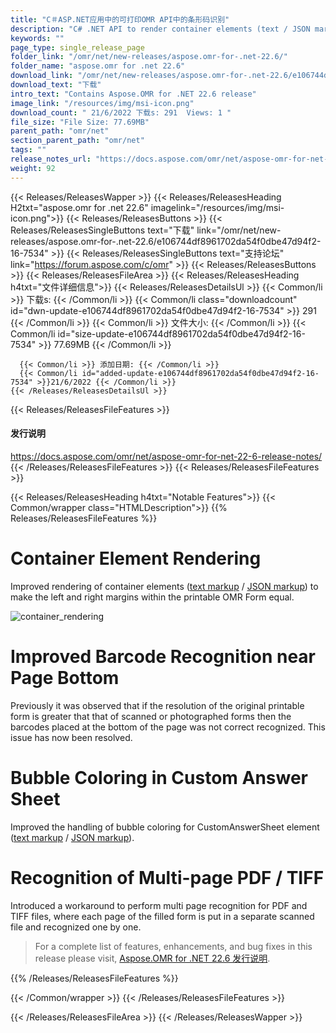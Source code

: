 ```yaml
---
title: "C＃ASP.NET应用中的可打印OMR API中的条形码识别"
description: "C# .NET API to render container elements (text / JSON markup), improved barcode recognition near page footer, multi-page OMR recognition in PDF / TIFF files."
keywords: ""
page_type: single_release_page
folder_link: "/omr/net/new-releases/aspose.omr-for-.net-22.6/"
folder_name: "aspose.omr for .net 22.6"
download_link: "/omr/net/new-releases/aspose.omr-for-.net-22.6/e106744df8961702da54f0dbe47d94f2-16-7534"
download_text: "下载"
intro_text: "Contains Aspose.OMR for .NET 22.6 release"
image_link: "/resources/img/msi-icon.png"
download_count: " 21/6/2022 下载s: 291  Views: 1 "
file_size: "File Size: 77.69MB"
parent_path: "omr/net"
section_parent_path: "omr/net"
tags: ""
release_notes_url: "https://docs.aspose.com/omr/net/aspose-omr-for-net-22-6-release-notes/"
weight: 92
---
```


{{< Releases/ReleasesWapper >}}
{{< Releases/ReleasesHeading H2txt="aspose.omr for .net 22.6" imagelink="/resources/img/msi-icon.png">}}
{{< Releases/ReleasesButtons >}}
{{< Releases/ReleasesSingleButtons text="下载" link="/omr/net/new-releases/aspose.omr-for-.net-22.6/e106744df8961702da54f0dbe47d94f2-16-7534" >}}
{{< Releases/ReleasesSingleButtons text="支持论坛" link="https://forum.aspose.com/c/omr" >}}
{{< Releases/ReleasesButtons >}}
{{< Releases/ReleasesFileArea >}}
{{< Releases/ReleasesHeading h4txt="文件详细信息">}}
{{< Releases/ReleasesDetailsUl >}}
{{< Common/li >}} 下载s: {{< /Common/li >}}
{{< Common/li class="downloadcount" id="dwn-update-e106744df8961702da54f0dbe47d94f2-16-7534" >}} 291 {{< /Common/li >}}
{{< Common/li >}} 文件大小: {{< /Common/li >}}
{{< Common/li id="size-update-e106744df8961702da54f0dbe47d94f2-16-7534" >}} 77.69MB {{< /Common/li >}}

      {{< Common/li >}} 添加日期: {{< /Common/li >}}
      {{< Common/li id="added-update-e106744df8961702da54f0dbe47d94f2-16-7534" >}}21/6/2022 {{< /Common/li >}}
    {{< /Releases/ReleasesDetailsUl >}}

{{< Releases/ReleasesFileFeatures >}}
<h4>发行说明</h4><div><a href='https://docs.aspose.com/omr/net/aspose-omr-for-net-22-6-release-notes/'>https://docs.aspose.com/omr/net/aspose-omr-for-net-22-6-release-notes/</a></div>
{{< /Releases/ReleasesFileFeatures >}}
{{< Releases/ReleasesFileFeatures >}}

{{< Releases/ReleasesHeading h4txt="Notable Features">}}
{{< Common/wrapper class="HTMLDescription">}}
{{% Releases/ReleasesFileFeatures %}}

# Container Element Rendering

Improved rendering of container elements ([text markup](https://docs.aspose.com/omr/net/txt-markup/container/) / [JSON markup](https://docs.aspose.com/omr/net/json-markup/container/)) to make the left and right margins within the printable OMR Form equal.

![container_rendering](https://docs.aspose.com/omr/net/aspose-omr-for-net-22-6-release-notes/container-margins.png)

# Improved Barcode Recognition near Page Bottom

Previously it was observed that if the resolution of the original printable form is greater that that of scanned or photographed forms then the barcodes placed at the bottom of the page was not correct recognized. This issue has now been resolved.

# Bubble Coloring in Custom Answer Sheet

Improved the handling of bubble coloring for CustomAnswerSheet element ([text markup](https://docs.aspose.com/omr/net/txt-markup/custom_answer_sheet/) / [JSON markup](https://docs.aspose.com/omr/net/json-markup/customanswersheet/)).

# Recognition of Multi-page PDF / TIFF

Introduced a workaround to perform multi page recognition for PDF and TIFF files, where each page of the filled form is put in a separate scanned file and recognized one by one.

> For a complete list of features, enhancements, and bug fixes in this release please visit, [Aspose.OMR for .NET 22.6 发行说明](https://docs.aspose.com/omr/net/aspose-omr-for-net-22-6-release-notes/).

{{% /Releases/ReleasesFileFeatures %}}

{{< /Common/wrapper >}}
{{< /Releases/ReleasesFileFeatures >}}

{{< /Releases/ReleasesFileArea >}}
{{< /Releases/ReleasesWapper >}}
